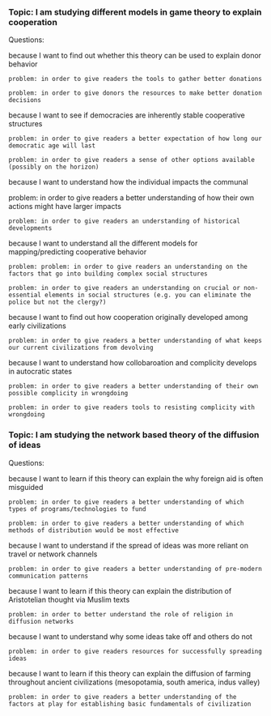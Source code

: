 ### Topic: I am studying different models in game theory to explain cooperation
Questions: 

because I want to find out whether this theory can be used to explain donor behavior 

  	problem: in order to give readers the tools to gather better donations

	problem: in order to give donors the resources to make better donation decisions

because I want to see if democracies are inherently stable cooperative structures

	problem: in order to give readers a better expectation of how long our democratic age will last

	problem: in order to give readers a sense of other options available (possibly on the horizon)

because I want to understand how the individual impacts the communal

problem: in order to give readers a better understanding of how their own actions might have larger impacts 

	problem: in order to give readers an understanding of historical developments 

because I want to understand all the different models for mapping/predicting cooperative behavior 

	problem: problem: in order to give readers an understanding on the factors that go into building complex social structures 

	problem: in order to give readers an understanding on crucial or non-essential elements in social structures (e.g. you can eliminate the police but not the clergy?) 


because I want to find out how cooperation originally developed among early civilizations
	
	problem: in order to give readers a better understanding of what keeps our current civilizations from devolving


because I want to understand how collobaroation and complicity develops in autocratic states


	problem: in order to give readers a better understanding of their own possible complicity in wrongdoing

	problem: in order to give readers tools to resisting complicity with wrongdoing


### Topic: I am studying the network based theory of the diffusion of ideas

Questions: 

because I want to learn if this theory can explain the why foreign aid is often misguided


	problem: in order to give readers a better understanding of which types of programs/technologies to fund

	problem: in order to give readers a better understanding of which methods of distribution would be most effective


because I want to understand if the spread of ideas was more reliant on travel or network channels


	problem: in order to give readers a better understanding of pre-modern communication patterns


because I want to learn if this theory can explain the distribution of Aristotelian thought via Muslim texts 


	problem: in order to better understand the role of religion in diffusion networks

   
because I want to understand why some ideas take off and others do not

	problem: in order to give readers resources for successfully spreading ideas

because I want to learn if this theory can explain the diffusion of farming throughout ancient civilizations (mesopotamia, south america, indus valley) 


	problem: in order to give readers a better understanding of the factors at play for establishing basic fundamentals of civilization



